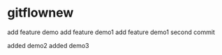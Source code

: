# gitflownew
add feature demo
add feature demo1 
add feature demo1 second commit

added  demo2 
added  demo3
